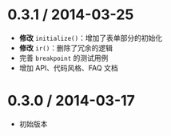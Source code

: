 
0.3.1 / 2014-03-25
==================

 * **修改** `initialize()`：增加了表单部分的初始化
 * **修改** `ir()`：删除了冗余的逻辑
 * 完善 `breakpoint` 的测试用例
 * 增加 API、代码风格、FAQ 文档

0.3.0 / 2014-03-17
==================

* 初始版本
